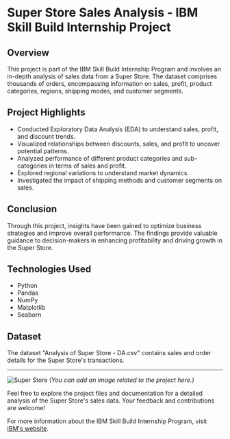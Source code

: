 # Super Store Sales Analysis - IBM Skill Build Internship Project

## Overview

This project is part of the IBM Skill Build Internship Program and involves an in-depth analysis of sales data from a Super Store. The dataset comprises thousands of orders, encompassing information on sales, profit, product categories, regions, shipping modes, and customer segments.

## Project Highlights

- Conducted Exploratory Data Analysis (EDA) to understand sales, profit, and discount trends.
- Visualized relationships between discounts, sales, and profit to uncover potential patterns.
- Analyzed performance of different product categories and sub-categories in terms of sales and profit.
- Explored regional variations to understand market dynamics.
- Investigated the impact of shipping methods and customer segments on sales.

## Conclusion

Through this project, insights have been gained to optimize business strategies and improve overall performance. The findings provide valuable guidance to decision-makers in enhancing profitability and driving growth in the Super Store.

## Technologies Used

- Python
- Pandas
- NumPy
- Matplotlib
- Seaborn

## Dataset

The dataset "Analysis of Super Store - DA.csv" contains sales and order details for the Super Store's transactions.

---

![Super Store](link-to-image.png) _(You can add an image related to the project here.)_

Feel free to explore the project files and documentation for a detailed analysis of the Super Store's sales data. Your feedback and contributions are welcome!

For more information about the IBM Skill Build Internship Program, visit [IBM's website](link-to-ibm-website).
